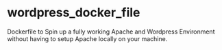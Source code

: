 # wordpress_docker_file

Dockerfile to Spin up a fully working Apache and Wordpress Environment without having to setup Apache locally on your machine. 
